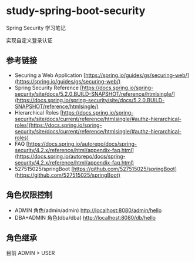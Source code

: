 # study-spring-boot-security #
Spring Security 学习笔记

实现自定义登录认证

## 参考链接 ##
- Securing a Web Application [https://spring.io/guides/gs/securing-web/](https://spring.io/guides/gs/securing-web/)
- Spring Security Reference [https://docs.spring.io/spring-security/site/docs/5.2.0.BUILD-SNAPSHOT/reference/htmlsingle/](https://docs.spring.io/spring-security/site/docs/5.2.0.BUILD-SNAPSHOT/reference/htmlsingle/)
- Hierarchical Roles [https://docs.spring.io/spring-security/site/docs/current/reference/htmlsingle/#authz-hierarchical-roles](https://docs.spring.io/spring-security/site/docs/current/reference/htmlsingle/#authz-hierarchical-roles)
- FAQ [https://docs.spring.io/autorepo/docs/spring-security/4.2.x/reference/html/appendix-faq.html](https://docs.spring.io/autorepo/docs/spring-security/4.2.x/reference/html/appendix-faq.html)
- 527515025/springBoot [https://github.com/527515025/springBoot](https://github.com/527515025/springBoot)
## 角色权限控制 ##
- ADMIN 角色(admin/admin) [http://localhost:8080/admin/hello](http://localhost:8080/admin/hello)
- DBA+ADMIN 角色(dba/dba) [http://localhost:8080/db/hello](http://localhost:8080/db/hello)

## 角色继承 ##
目前 ADMIN > USER






